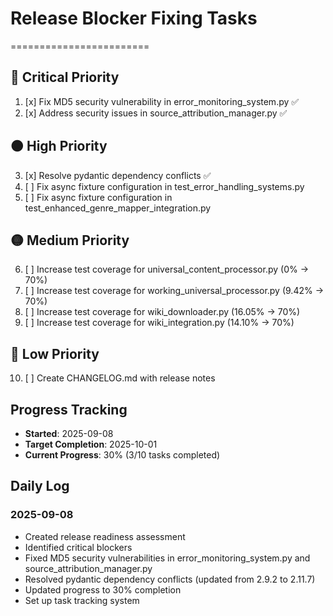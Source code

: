 
# Release Blocker Fixing Tasks
========================

## 🔴 Critical Priority
1. [x] Fix MD5 security vulnerability in error_monitoring_system.py ✅
2. [x] Address security issues in source_attribution_manager.py ✅

## 🟠 High Priority  
3. [x] Resolve pydantic dependency conflicts ✅
4. [ ] Fix async fixture configuration in test_error_handling_systems.py
5. [ ] Fix async fixture configuration in test_enhanced_genre_mapper_integration.py

## 🟡 Medium Priority
6. [ ] Increase test coverage for universal_content_processor.py (0% → 70%)
7. [ ] Increase test coverage for working_universal_processor.py (9.42% → 70%)
8. [ ] Increase test coverage for wiki_downloader.py (16.05% → 70%)
9. [ ] Increase test coverage for wiki_integration.py (14.10% → 70%)

## 🔵 Low Priority
10. [ ] Create CHANGELOG.md with release notes

## Progress Tracking
- **Started**: 2025-09-08
- **Target Completion**: 2025-10-01
- **Current Progress**: 30% (3/10 tasks completed)

## Daily Log
### 2025-09-08
- Created release readiness assessment
- Identified critical blockers
- Fixed MD5 security vulnerabilities in error_monitoring_system.py and source_attribution_manager.py
- Resolved pydantic dependency conflicts (updated from 2.9.2 to 2.11.7)
- Updated progress to 30% completion
- Set up task tracking system

